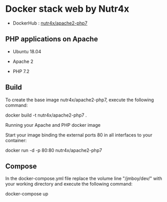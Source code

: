 # Docker stack web by Nutr4x

- DockerHub : [nutr4x/apache2-php7](https://hub.docker.com/r/nutr4x/apache2-php7/)
 
## PHP applications on Apache

- Ubuntu 18.04

- Apache 2

- PHP 7.2

## Build

To create the base image nutr4x/apache2-php7, execute the following command:

docker build -t nutr4x/apache2-php7 .

Running your Apache and PHP docker image

Start your image binding the external ports 80 in all interfaces to your container:

docker run -d -p 80:80 nutr4x/apache2-php7

## Compose

In the docker-compose.yml file replace the volume line "/jmboy/dev/" with your working directory and execute the following command:

docker-compose up